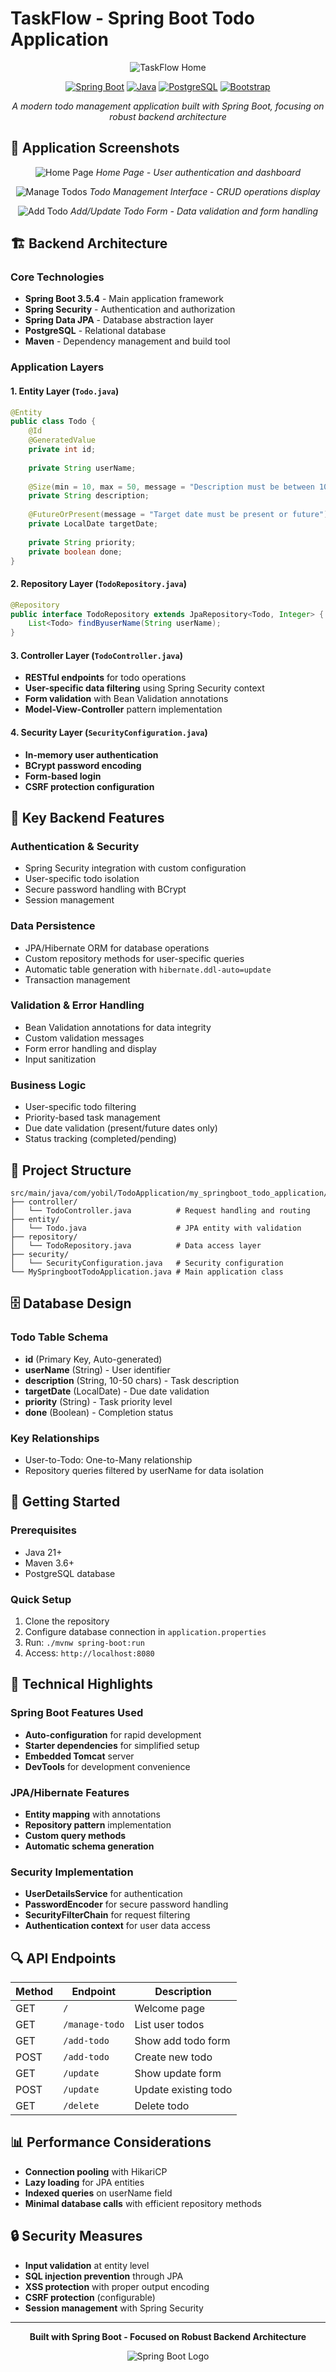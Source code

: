 # TaskFlow - Spring Boot Todo Application

<div align="center">

![TaskFlow Home](docs/images/home.png)

[![Spring Boot](https://img.shields.io/badge/Spring%20Boot-3.5.4-green.svg)](https://spring.io/projects/spring-boot)
[![Java](https://img.shields.io/badge/Java-21-orange.svg)](https://www.oracle.com/java/)
[![PostgreSQL](https://img.shields.io/badge/PostgreSQL-15-blue.svg)](https://www.postgresql.org/)
[![Bootstrap](https://img.shields.io/badge/Bootstrap-5.3.0-purple.svg)](https://getbootstrap.com/)

*A modern todo management application built with Spring Boot, focusing on robust backend architecture*

</div>

## 📸 Application Screenshots

<div align="center">

![Home Page](docs/images/home.png)
*Home Page - User authentication and dashboard*

![Manage Todos](docs/images/managetodo.png)
*Todo Management Interface - CRUD operations display*

![Add Todo](docs/images/addtodo.png)
*Add/Update Todo Form - Data validation and form handling*

</div>

## 🏗️ Backend Architecture

### Core Technologies
- **Spring Boot 3.5.4** - Main application framework
- **Spring Security** - Authentication and authorization
- **Spring Data JPA** - Database abstraction layer
- **PostgreSQL** - Relational database
- **Maven** - Dependency management and build tool

### Application Layers

#### 1. **Entity Layer** (`Todo.java`)
```java
@Entity
public class Todo {
    @Id
    @GeneratedValue
    private int id;
    
    private String userName;
    
    @Size(min = 10, max = 50, message = "Description must be between 10-50 characters")
    private String description;
    
    @FutureOrPresent(message = "Target date must be present or future")
    private LocalDate targetDate;
    
    private String priority;
    private boolean done;
}
```

#### 2. **Repository Layer** (`TodoRepository.java`)
```java
@Repository
public interface TodoRepository extends JpaRepository<Todo, Integer> {
    List<Todo> findByuserName(String userName);
}
```

#### 3. **Controller Layer** (`TodoController.java`)
- **RESTful endpoints** for todo operations
- **User-specific data filtering** using Spring Security context
- **Form validation** with Bean Validation annotations
- **Model-View-Controller** pattern implementation

#### 4. **Security Layer** (`SecurityConfiguration.java`)
- **In-memory user authentication**
- **BCrypt password encoding**
- **Form-based login**
- **CSRF protection configuration**

## 🔧 Key Backend Features

### Authentication & Security
- Spring Security integration with custom configuration
- User-specific todo isolation
- Secure password handling with BCrypt
- Session management

### Data Persistence
- JPA/Hibernate ORM for database operations
- Custom repository methods for user-specific queries
- Automatic table generation with `hibernate.ddl-auto=update`
- Transaction management

### Validation & Error Handling
- Bean Validation annotations for data integrity
- Custom validation messages
- Form error handling and display
- Input sanitization

### Business Logic
- User-specific todo filtering
- Priority-based task management
- Due date validation (present/future dates only)
- Status tracking (completed/pending)

## 📁 Project Structure

```
src/main/java/com/yobil/TodoApplication/my_springboot_todo_application/
├── controller/
│   └── TodoController.java          # Request handling and routing
├── entity/
│   └── Todo.java                    # JPA entity with validation
├── repository/
│   └── TodoRepository.java          # Data access layer
├── security/
│   └── SecurityConfiguration.java   # Security configuration
└── MySpringbootTodoApplication.java # Main application class
```

## 🗄️ Database Design

### Todo Table Schema
- **id** (Primary Key, Auto-generated)
- **userName** (String) - User identifier
- **description** (String, 10-50 chars) - Task description
- **targetDate** (LocalDate) - Due date validation
- **priority** (String) - Task priority level
- **done** (Boolean) - Completion status

### Key Relationships
- User-to-Todo: One-to-Many relationship
- Repository queries filtered by userName for data isolation

## 🚀 Getting Started

### Prerequisites
- Java 21+
- Maven 3.6+
- PostgreSQL database

### Quick Setup
1. Clone the repository
2. Configure database connection in `application.properties`
3. Run: `./mvnw spring-boot:run`
4. Access: `http://localhost:8080`

## 🧪 Technical Highlights

### Spring Boot Features Used
- **Auto-configuration** for rapid development
- **Starter dependencies** for simplified setup
- **Embedded Tomcat** server
- **DevTools** for development convenience

### JPA/Hibernate Features
- **Entity mapping** with annotations
- **Repository pattern** implementation
- **Custom query methods**
- **Automatic schema generation**

### Security Implementation
- **UserDetailsService** for authentication
- **PasswordEncoder** for secure password handling
- **SecurityFilterChain** for request filtering
- **Authentication context** for user data access

## 🔍 API Endpoints

| Method | Endpoint | Description |
|--------|----------|-------------|
| GET | `/` | Welcome page |
| GET | `/manage-todo` | List user todos |
| GET | `/add-todo` | Show add todo form |
| POST | `/add-todo` | Create new todo |
| GET | `/update` | Show update form |
| POST | `/update` | Update existing todo |
| GET | `/delete` | Delete todo |

## 📊 Performance Considerations

- **Connection pooling** with HikariCP
- **Lazy loading** for JPA entities
- **Indexed queries** on userName field
- **Minimal database calls** with efficient repository methods

## 🔒 Security Measures

- **Input validation** at entity level
- **SQL injection prevention** through JPA
- **XSS protection** with proper output encoding
- **CSRF protection** (configurable)
- **Session management** with Spring Security

---

<div align="center">

**Built with Spring Boot - Focused on Robust Backend Architecture**

![Spring Boot Logo](docs/images/spring-boot-logo.png)

</div> 